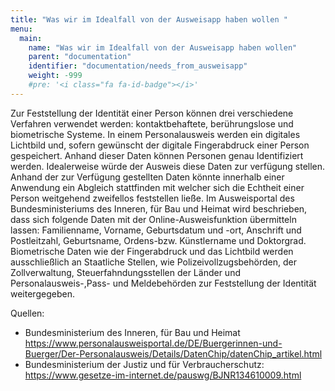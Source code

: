 ```yaml
---
title: "Was wir im Idealfall von der Ausweisapp haben wollen "
menu:
  main:
    name: "Was wir im Idealfall von der Ausweisapp haben wollen"
    parent: "documentation"
    identifier: "documentation/needs_from_ausweisapp"
    weight: -999
    #pre: '<i class="fa fa-id-badge"></i>'
---
```


Zur Feststellung der Identität einer Person können drei verschiedene Verfahren verwendet werden: kontaktbehaftete, berührungslose und biometrische Systeme.
In einem Personalausweis werden ein digitales Lichtbild und, sofern gewünscht der digitale Fingerabdruck einer Person gespeichert. Anhand dieser Daten können Personen genau Identifiziert werden. Idealerweise würde der Ausweis diese Daten zur verfügung stellen. Anhand der zur Verfügung gestellten Daten könnte innerhalb einer Anwendung ein Abgleich stattfinden mit welcher sich die Echtheit einer Person weitgehend zweifellos feststellen ließe. 
Im Ausweisportal des Bundesministeriums des Inneren, für Bau und Heimat wird beschrieben, dass sich folgende Daten mit der Online-Ausweisfunktion übermitteln lassen: Familienname, Vorname, Geburtsdatum und -ort, Anschrift und Postleitzahl, Geburtsname, Ordens-bzw. Künstlername und Doktorgrad. Biometrische Daten wie der Fingerabdruck und das Lichtbild werden ausschließlich an Staatliche Stellen, wie Polizeivollzugsbehörden, der Zollverwaltung, Steuerfahndungsstellen der Länder und Personalausweis-,Pass- und Meldebehörden zur Feststellung der Identität weitergegeben.

Quellen:

- Bundesministerium des Inneren, für Bau und Heimat https://www.personalausweisportal.de/DE/Buergerinnen-und-Buerger/Der-Personalausweis/Details/DatenChip/datenChip_artikel.html
- Bundesministerium der Justiz und für Verbraucherschutz: https://www.gesetze-im-internet.de/pauswg/BJNR134610009.html
